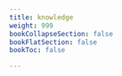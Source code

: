 ```yaml
---
title: knowledge
weight: 999
bookCollapseSection: false
bookFlatSection: false
bookToc: false

---
```

